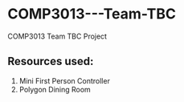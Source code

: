 # COMP3013---Team-TBC
COMP3013 Team TBC Project

## Resources used: 
1. Mini First Person Controller
2. Polygon Dining Room